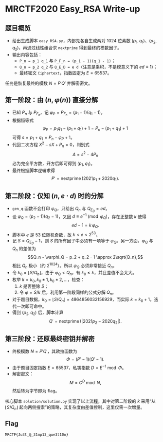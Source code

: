 # MRCTF2020 Easy_RSA Write-up

## 题目概览

- 给出生成脚本 `easy_RSA.py`，内部先各自生成两对 1024 位素数 $(p_1,q_1)$、$(p_2,q_2)$，再通过线性组合求 `nextprime` 得到最终的模数因子。
- 输出内容包括：
  - `P_n = p_1 q_1` 与 `P_F_n = (p_1 - 1)(q_1 - 1)`；
  - `Q_n = p_2 q_2` 与 `Q_E_D = e d`（注意是乘积，不是模意义下的 $ed\equiv1$）；
  - 最终密文 `Ciphertext`，指数固定为 $E=65537$。

任务是恢复最终的模数 $N = P' Q'$ 并解密密文。

## 第一阶段：由 $(n,\varphi(n))$ 直接分解

- 已知 $P_n$ 与 $P_{F_n}$，记 $\varphi_P = P_{F_n} = (p_1-1)(q_1-1)$。
- 根据恒等式
  $$\varphi_P = p_1 q_1 - (p_1 + q_1) + 1 = P_n - (p_1 + q_1) + 1$$
  可得 $s = p_1 + q_1 = P_n - \varphi_P + 1$。
- 代回二次方程 $X^2 - sX + P_n = 0$，判别式
  $$\Delta = s^2 - 4 P_n$$
  必为完全平方数，开方后即可得到 $(p_1,q_1)$。
- 最终根据脚本逻辑求得
  $$P' = \operatorname{nextprime}(2021 p_1 + 2020 q_1).$$

## 第二阶段：仅知 $(n, e\cdot d)$ 时的分解

- `gen_q` 函数不会打印 $\varphi_Q$，只给出 $Q_n$ 与 $Q_{E_D} = e d$。
- 设 $\varphi_Q = (p_2-1)(q_2-1)$，又因 $d \equiv e^{-1} \pmod{\varphi_Q}$，存在正整数 $k$ 使得
  $$e d - 1 = k\,\varphi_Q.\tag{1}$$
- 脚本中 $e$ 是 53 位随机奇数，故 $k < e < 2^{53}$。
- 记 $S = Q_{E_D} - 1$，则 $S$ 的所有因子中必须有一项等于 $\varphi_Q$。另一方面，$\varphi_Q$ 与 $Q_n$ 的差值为
  $$Q_n - \varphi_Q = p_2 + q_2 - 1 \approx 2\sqrt{Q_n},$$
  相比 $Q_n$ 极小（约 $2^{1024}$）。所以 $\varphi_Q$ 必须非常接近 $Q_n$。
- 令 $k_0 = \lfloor S / Q_n \rfloor$，由于 $\varphi_Q < Q_n$，有 $k_0 \le k$，并且差值不会太大。
- 枚举 $k = k_0, k_0 \pm 1, k_0 \pm 2, \dots$，检查：
  1. $k$ 是否整除 $S$；
  2. 令 $\varphi = S / k$ 后，利用第一阶段同样的公式分解 $Q_n$。
- 对于题目数据，$k_0 = \lfloor S/Q_n \rfloor = 4864856032156929$，而实际 $k = k_0 + 1$，迭代一次即可命中。
- 得到 $(p_2,q_2)$ 后，脚本计算
  $$Q' = \operatorname{nextprime}(|2021 p_2 - 2020 q_2|).$$

## 第三阶段：还原最终密钥并解密

- 终极模数 $N = P' Q'$，其欧拉函数为
  $$\Phi = (P' - 1)(Q' - 1).$$
- 由于题目固定指数 $E = 65537$，私钥指数 $D = E^{-1} \bmod \Phi$。
- 解密密文：
  $$M = C^D \bmod N,$$
  然后转为字节即为 flag。

核心脚本 `solution/solution.py` 实现了以上流程，其中对第二阶段的 $k$ 采用“从 $\lfloor S/Q_n \rfloor$ 起向两侧搜索”的策略，其复杂度由差值控制，这里仅需一次增量。

## Flag

`MRCTF{Ju3t_@_31mp13_que3t10n}`
